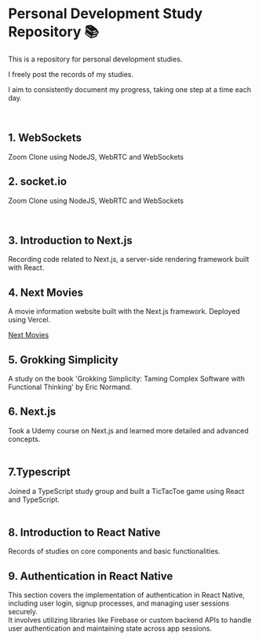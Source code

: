 # Personal Development Study Repository 📚

This is a repository for personal development studies.

I freely post the records of my studies.
</br>

I aim to consistently document my progress, taking one step at a time each day.

</br>


## 1. WebSockets

Zoom Clone using NodeJS, WebRTC and WebSockets

## 2. socket.io

Zoom Clone using NodeJS, WebRTC and WebSockets

</br>

## 3. Introduction to Next.js

Recording code related to Next.js, a server-side rendering framework built with React.

## 4. Next Movies

A movie information website built with the Next.js framework.
Deployed using Vercel.

[Next Movies](https://nextjs-movies-loveflora.vercel.app/)

## 5. Grokking Simplicity

A study on the book 'Grokking Simplicity: Taming Complex Software with Functional Thinking' by Eric Normand.

## 6. Next.js

Took a Udemy course on Next.js and learned more detailed and advanced concepts.
</br></br>

## 7.Typescript

Joined a TypeScript study group and built a TicTacToe game using React and TypeScript.
</br></br>

## 8. Introduction to React Native

Records of studies on core components and basic functionalities.

## 9. Authentication in React Native
This section covers the implementation of authentication in React Native, including user login, signup processes, and managing user sessions securely. <br/>
It involves utilizing libraries like Firebase or custom backend APIs to handle user authentication and maintaining state across app sessions.
